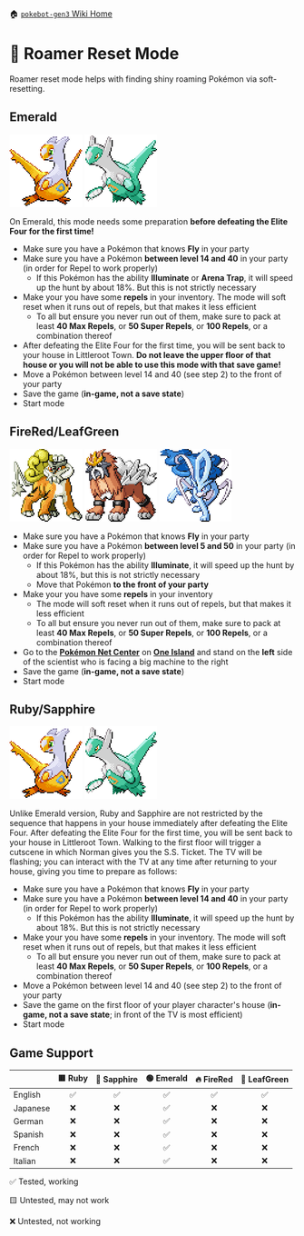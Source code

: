 🏠 [`pokebot-gen3` Wiki Home](../Readme.md)

# 🏃 Roamer Reset Mode
Roamer reset mode helps with finding shiny roaming Pokémon via soft-resetting.

## Emerald
![](../../sprites/pokemon/shiny/Latias.png)
![](../../sprites/pokemon/shiny/Latios.png)

On Emerald, this mode needs some preparation **before defeating the Elite Four for the first time!**

- Make sure you have a Pokémon that knows **Fly** in your party
- Make sure you have a Pokémon **between level 14 and 40** in your party (in order for Repel to work properly)
   - If this Pokémon has the ability **Illuminate** or **Arena Trap**, it will speed up the hunt by about 18%. But this is not strictly necessary
- Make your you have some **repels** in your inventory. The mode will soft reset when it runs out of repels, but that makes it less efficient
   - To all but ensure you never run out of them, make sure to pack at least **40 Max Repels**, or **50 Super Repels**, or **100 Repels**, or a combination thereof
- After defeating the Elite Four for the first time, you will be sent back to your house in Littleroot Town. **Do not leave the upper floor of that house or you will not be able to use this mode with that save game!**
- Move a Pokémon between level 14 and 40 (see step 2) to the front of your party
- Save the game (**in-game, not a save state**)
- Start mode


## FireRed/LeafGreen
![](../../sprites/pokemon/shiny/Raikou.png)
![](../../sprites/pokemon/shiny/Entei.png)
![](../../sprites/pokemon/shiny/Suicune.png)

- Make sure you have a Pokémon that knows **Fly** in your party
- Make sure you have a Pokémon **between level 5 and 50** in your party (in order for Repel to work properly)
   - If this Pokémon has the ability **Illuminate**, it will speed up the hunt by about 18%, but this is not strictly necessary
   - Move that Pokémon **to the front of your party**
- Make your you have some **repels** in your inventory
  - The mode will soft reset when it runs out of repels, but that makes it less efficient 
  - To all but ensure you never run out of them, make sure to pack at least **40 Max Repels**, or **50 Super Repels**, or **100 Repels**, or a combination thereof
- Go to the [**Pokémon Net Center**](https://bulbapedia.bulbagarden.net/wiki/Pok%C3%A9mon_Network_Center) on [**One Island**](https://bulbapedia.bulbagarden.net/wiki/One_Island_(town)) and stand on the **left** side of the scientist who is facing a big machine to the right
- Save the game (**in-game, not a save state**)
- Start mode


## Ruby/Sapphire

![](../../sprites/pokemon/shiny/Latias.png)
![](../../sprites/pokemon/shiny/Latios.png)

Unlike Emerald version, Ruby and Sapphire are not restricted by the sequence that happens in your house immediately after defeating the Elite Four. After defeating the Elite Four for the first time, you will be sent back to your house in Littleroot Town. Walking to the first floor will trigger a cutscene in which Norman gives you the S.S. Ticket. The TV will be flashing; you can interact with the TV at any time after returning to your house, giving you time to prepare as follows:

- Make sure you have a Pokémon that knows **Fly** in your party
- Make sure you have a Pokémon **between level 14 and 40** in your party (in order for Repel to work properly)
   - If this Pokémon has the ability **Illuminate**, it will speed up the hunt by about 18%. But this is not strictly necessary
- Make your you have some **repels** in your inventory. The mode will soft reset when it runs out of repels, but that makes it less efficient
   - To all but ensure you never run out of them, make sure to pack at least **40 Max Repels**, or **50 Super Repels**, or **100 Repels**, or a combination thereof
- Move a Pokémon between level 14 and 40 (see step 2) to the front of your party
- Save the game on the first floor of your player character's house (**in-game, not a save state**; in front of the TV is most efficient)
- Start mode

## Game Support
|          | 🟥 Ruby | 🔷 Sapphire | 🟢 Emerald | 🔥 FireRed | 🌿 LeafGreen |
|:---------|:-------:|:-----------:|:----------:|:----------:|:------------:|
| English  |    ✅    |      ✅      |     ✅      |     ✅      |      ✅       |
| Japanese |    ❌    |      ❌      |     ✅      |     ❌      |      ❌       |
| German   |    ❌    |      ❌      |     ✅      |     ❌      |      ❌       |
| Spanish  |    ❌    |      ❌      |     ✅      |     ❌      |      ❌       |
| French   |    ❌    |      ❌      |     ✅      |     ❌      |      ❌       |
| Italian  |    ❌    |      ❌      |     ✅      |     ❌      |      ❌       |

✅ Tested, working

🟨 Untested, may not work

❌ Untested, not working
